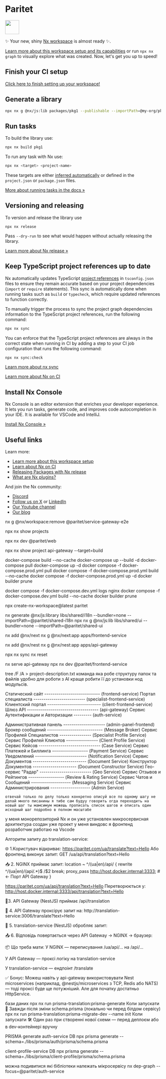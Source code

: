 # Paritet

<a alt="Nx logo" href="https://nx.dev" target="_blank" rel="noreferrer"><img src="https://raw.githubusercontent.com/nrwl/nx/master/images/nx-logo.png" width="45"></a>

✨ Your new, shiny [Nx workspace](https://nx.dev) is almost ready ✨.

[Learn more about this workspace setup and its capabilities](https://nx.dev/nx-api/js?utm_source=nx_project&amp;utm_medium=readme&amp;utm_campaign=nx_projects) or run `npx nx graph` to visually explore what was created. Now, let's get you up to speed!

## Finish your CI setup

[Click here to finish setting up your workspace!](https://cloud.nx.app/connect/SjFHomzTWz)


## Generate a library

```sh
npx nx g @nx/js:lib packages/pkg1 --publishable --importPath=@my-org/pkg1
```

## Run tasks

To build the library use:

```sh
npx nx build pkg1
```

To run any task with Nx use:

```sh
npx nx <target> <project-name>
```

These targets are either [inferred automatically](https://nx.dev/concepts/inferred-tasks?utm_source=nx_project&utm_medium=readme&utm_campaign=nx_projects) or defined in the `project.json` or `package.json` files.

[More about running tasks in the docs &raquo;](https://nx.dev/features/run-tasks?utm_source=nx_project&utm_medium=readme&utm_campaign=nx_projects)

## Versioning and releasing

To version and release the library use

```
npx nx release
```

Pass `--dry-run` to see what would happen without actually releasing the library.

[Learn more about Nx release &raquo;](https://nx.dev/features/manage-releases?utm_source=nx_project&utm_medium=readme&utm_campaign=nx_projects)

## Keep TypeScript project references up to date

Nx automatically updates TypeScript [project references](https://www.typescriptlang.org/docs/handbook/project-references.html) in `tsconfig.json` files to ensure they remain accurate based on your project dependencies (`import` or `require` statements). This sync is automatically done when running tasks such as `build` or `typecheck`, which require updated references to function correctly.

To manually trigger the process to sync the project graph dependencies information to the TypeScript project references, run the following command:

```sh
npx nx sync
```

You can enforce that the TypeScript project references are always in the correct state when running in CI by adding a step to your CI job configuration that runs the following command:

```sh
npx nx sync:check
```

[Learn more about nx sync](https://nx.dev/reference/nx-commands#sync)


[Learn more about Nx on CI](https://nx.dev/ci/intro/ci-with-nx#ready-get-started-with-your-provider?utm_source=nx_project&utm_medium=readme&utm_campaign=nx_projects)

## Install Nx Console

Nx Console is an editor extension that enriches your developer experience. It lets you run tasks, generate code, and improves code autocompletion in your IDE. It is available for VSCode and IntelliJ.

[Install Nx Console &raquo;](https://nx.dev/getting-started/editor-setup?utm_source=nx_project&utm_medium=readme&utm_campaign=nx_projects)

## Useful links

Learn more:

- [Learn more about this workspace setup](https://nx.dev/nx-api/js?utm_source=nx_project&amp;utm_medium=readme&amp;utm_campaign=nx_projects)
- [Learn about Nx on CI](https://nx.dev/ci/intro/ci-with-nx?utm_source=nx_project&utm_medium=readme&utm_campaign=nx_projects)
- [Releasing Packages with Nx release](https://nx.dev/features/manage-releases?utm_source=nx_project&utm_medium=readme&utm_campaign=nx_projects)
- [What are Nx plugins?](https://nx.dev/concepts/nx-plugins?utm_source=nx_project&utm_medium=readme&utm_campaign=nx_projects)

And join the Nx community:
- [Discord](https://go.nx.dev/community)
- [Follow us on X](https://twitter.com/nxdevtools) or [LinkedIn](https://www.linkedin.com/company/nrwl)
- [Our Youtube channel](https://www.youtube.com/@nxdevtools)
- [Our blog](https://nx.dev/blog?utm_source=nx_project&utm_medium=readme&utm_campaign=nx_projects)



nx g @nx/workspace:remove @paritet/service-gateway-e2e

npx nx show projects

npx nx dev @paritet/web

npx nx show project api-gateway --target=build




docker-compose build --no-cache
docker-compose up --build -d 
docker-compose pull
docker-compose up -d
docker compose -f docker-compose.prod.yml pull
docker compose -f docker-compose.prod.yml build --no-cache
docker compose -f docker-compose.prod.yml up -d
docker builder prune

docker compose -f docker-compose.dev.yml logs nginx
docker compose -f docker-compose.dev.yml build --no-cache
docker builder prune


npx create-nx-workspace@latest paritet

nx generate @nx/js:library libs/shared/i18n --bundler=none --importPath=@paritet/shared-i18n
npx nx g @nx/js:lib libs/shared/ui --bundler=none --importPath=@paritet/shared-ui

nx add @nx/next
nx g @nx/next:app apps/frontend-service

nx add @nx/nest
nx g @nx/nest:app apps/api-gateway

npx nx sync
nx reset

nx serve api-gateway
npx nx dev @paritet/frontend-service


tree /F /A > project-description.txt
команда яка робе структуру папок та файлiв удобно для роботи з АI
краще робити її до установки нод модульсiв.



  Статический сайт ---------------------------- (frontend-service)
  Портал специалиста -------------------------- (specialist-frontend-service)
  Клиентский портал --------------------------- (client-frontend-service)
  Шлюз API ------------------------------------ (api-gateway)
  Сервис Аутентификации и Авторизации --------- (auth-service)


  Административная панель --------------------- (admin-panel-frontend)
  Брокер сообщений ---------------------------- (Message Broker)
  Сервис Профилей Специалистов ---------------- (Specialist Profile Service) 
  Сервис Профилей Клиєнтов ----------------     (Client Profile Service) 
  Сервис Кейсов ------------------------------- (Case Service)
  Сервис Платежей и Биллинга ------------------ (Payment Service)
  Сервис Уведомлений -------------------------- (Notification Service)
  Сервис Документов --------------------------- (Document Service)
  Конструктор Документов ---------------------- (Document Constructor Service)
  Гео-сервис "Радар" -------------------------- (Geo Service)
  Сервис Отзывов и Рейтингов ------------------ (Review & Rating Service)
  Сервис Чатов и Сообщений -------------------- (Messaging Service)
  Сервис Администрирования -------------------- (Admin Service)



	отвечай только по делу только конкретно описуй все по одному шагу не делай много писанины я тибе сам будуу говорить огда переходить на новый шаг ты мамсимум можешь прописать список шагов и описать один исходный шаг подробно в полном масштабе 
у меня монорепозиторий Nx и он уже установлен микросервисная архитектура 
создан уже проект
у меня виндовс 
я фронтенд розработчик
работаю на Vscode



Алгоритм запиту до translation-service:

🌐 1.Користувач відкриває: https://paritet.com/ua/translate?text=Hello
Або фронтенд виконує запит:
GET /ua/api/translation?text=Hello

📥 2. NGINX приймає запит:
location ~ ^/(ua|en)/api/ {
    rewrite ^/(ua|en)/(api/.*)$ /$2 break;
    proxy_pass http://host.docker.internal:3333;  # ← Порт API Gateway
}

https://paritet.com/ua/api/translation?text=Hello
Перетворюється у:
http://host.docker.internal:3333/api/translation?text=Hello

🛂3. API Gateway (NestJS) приймає /api/translation

🔄 4. API Gateway проксірує запит на: http://translation-service:3006/translate?text=Hello

🧠 5. translation-service (NestJS) обробляє запит:

📤 6. Відповідь повертається через API Gateway → NGINX → браузер:

📦 Що треба мати:
У NGINX — переписування /ua/api/... на /api/...

У API Gateway — проксі логіку на translation-service

У translation-service — ендпоінт /translate


✅ Бонус: Можеш навіть у api-gateway використовувати Nest microservices (наприклад, @nestjs/microservices з TCP, Redis або NATS) — тоді проксі буде ще потужніший. Але для початку достатньо HttpService.

бази даних
npx nx run prisma-translation:prisma-generate   Коли запускати 🔁 Завжди після зміни schema.prisma (локально чи перед білдом сервісу)
npx nx run prisma-translation:prisma-migrate-dev --name init  Коли запускати  🛠️ Один раз при створенні нової схеми — перед деплоєм або в dev-контейнері вручну

PRISMA generate
auth-service DB
npx prisma generate --schema=./libs/prisma/auth/prisma/schema.prisma

client-profile-service DB
npx prisma generate --schema=./libs/prisma/client-profile/prisma/schema.prisma




можна подивитися які бібліотеки належать мікросервісу
nx dep-graph --focus=@paritet/auth-service